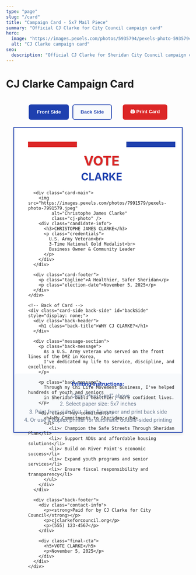 ```yaml
---
type: "page"
slug: "/card"
title: "Campaign Card - 5x7 Mail Piece"
summary: "Official CJ Clarke for City Council campaign card"
hero:
  image: "https://images.pexels.com/photos/5935794/pexels-photo-5935794.jpeg"
  alt: "CJ Clarke campaign card"
seo:
  description: "Official CJ Clarke for Sheridan City Council campaign card"
---
```


# CJ Clarke Campaign Card

<div class="card-container">
  <div class="card-controls">
    <button onclick="showFront()" class="card-button active" id="frontBtn">Front Side</button>
    <button onclick="showBack()" class="card-button" id="backBtn">Back Side</button>
    <button onclick="window.print()" class="print-button">
      🖨️ Print Card
    </button>
  </div>

  <div class="card-content">
    <!-- Front of Card -->
    <div class="card-side front-side" id="frontSide">
      <div class="card-header">
        <div class="flag-stripes">
          <div class="red-stripe"></div>
          <div class="white-stripe"></div>
          <div class="blue-stripe"></div>
        </div>
        <h1 class="card-title">VOTE</h1>
        <h2 class="card-subtitle">CLARKE</h2>
      </div>

      <div class="card-main">
        <img src="https://images.pexels.com/photos/7991579/pexels-photo-7991579.jpeg"
             alt="Christophe James Clarke"
             class="cj-photo" />
        <div class="candidate-info">
          <h3>CHRISTOPHE JAMES CLARKE</h3>
          <p class="credentials">
            U.S. Army Veteran<br>
            3-Time National Gold Medalist<br>
            Business Owner & Community Leader
          </p>
        </div>
      </div>

      <div class="card-footer">
        <p class="tagline">A Healthier, Safer Sheridan</p>
        <p class="election-date">November 5, 2025</p>
      </div>
    </div>

    <!-- Back of Card -->
    <div class="card-side back-side" id="backSide" style="display: none;">
      <div class="back-header">
        <h1 class="back-title">WHY CJ CLARKE?</h1>
      </div>

      <div class="message-section">
        <p class="back-message">
          As a U.S. Army veteran who served on the front lines of the DMZ in Korea,
          I've dedicated my life to service, discipline, and excellence.
        </p>

        <p class="back-message">
          Through my Chi Life Movement business, I've helped hundreds of youth and seniors
          in Sheridan build healthier, more confident lives.
        </p>

        <div class="key-commitments">
          <h4>My Commitments to Sheridan:</h4>
          <ul>
            <li>✓ Champion the Safe Streets Through Sheridan Plan</li>
            <li>✓ Support ADUs and affordable housing solutions</li>
            <li>✓ Build on River Point's economic success</li>
            <li>✓ Expand youth programs and senior services</li>
            <li>✓ Ensure fiscal responsibility and transparency</li>
          </ul>
        </div>
      </div>

      <div class="back-footer">
        <div class="contact-info">
          <p><strong>Paid for by CJ Clarke for City Council</strong></p>
          <p>cjclarkeforcouncil.org</p>
          <p>(555) 123-4567</p>
        </div>

        <div class="final-cta">
          <h5>VOTE CLARKE</h5>
          <p>November 5, 2025</p>
        </div>
      </div>
    </div>
  </div>

  <div class="print-instructions">
    <h4>Printing Instructions:</h4>
    <p>1. Click "Print Card" above</p>
    <p>2. Select paper size: 5x7 inches</p>
    <p>3. Print front side first, then flip paper and print back side</p>
    <p>4. Or use a duplex printer for automatic double-sided printing</p>
  </div>
</div>

<script>
function showFront() {
  document.getElementById('frontSide').style.display = 'block';
  document.getElementById('backSide').style.display = 'none';
  document.getElementById('frontBtn').classList.add('active');
  document.getElementById('backBtn').classList.remove('active');
}

function showBack() {
  document.getElementById('frontSide').style.display = 'none';
  document.getElementById('backSide').style.display = 'block';
  document.getElementById('backBtn').classList.add('active');
  document.getElementById('frontBtn').classList.remove('active');
}
</script>

<style>
.card-container {
  max-width: 1000px;
  margin: 0 auto;
  padding: 20px;
}

.card-controls {
  display: flex;
  gap: 10px;
  margin-bottom: 20px;
  justify-content: center;
}

.card-button {
  background: #F8FAFC;
  border: 2px solid #1E40AF;
  color: #1E40AF;
  padding: 10px 20px;
  border-radius: 6px;
  cursor: pointer;
  font-weight: bold;
}

.card-button.active {
  background: #1E40AF;
  color: white;
}

.print-button {
  background: #DC2626;
  color: white;
  border: none;
  padding: 10px 20px;
  border-radius: 6px;
  cursor: pointer;
  font-weight: bold;
  margin-left: 20px;
}

.print-button:hover {
  background: #B91C1C;
}

.card-content {
  background: white;
  border: 2px solid #1E40AF;
  box-shadow: 0 4px 8px rgba(0,0,0,0.1);
  margin-bottom: 20px;
}

.card-side {
  width: 5in;
  height: 7in;
  padding: 0.4in;
  box-sizing: border-box;
  margin: 0 auto;
}

/* Front Side Styles */
.card-header {
  text-align: center;
  margin-bottom: 20px;
}

.flag-stripes {
  display: flex;
  height: 15px;
  margin-bottom: 15px;
}

.red-stripe { background: #DC2626; flex: 1; }
.white-stripe { background: #FFFFFF; flex: 1; border-left: 1px solid #ccc; border-right: 1px solid #ccc; }
.blue-stripe { background: #1E40AF; flex: 1; }

.card-title {
  color: #DC2626;
  font-size: 36px;
  font-weight: bold;
  margin: 5px 0;
  text-shadow: 1px 1px 2px rgba(0,0,0,0.3);
}

.card-subtitle {
  color: #1E40AF;
  font-size: 28px;
  font-weight: bold;
  margin: 5px 0;
}

.card-main {
  display: flex;
  align-items: center;
  margin-bottom: 20px;
  background: linear-gradient(135deg, #FFFFFF 0%, #F8FAFC 100%);
  padding: 15px;
  border-radius: 8px;
}

.cj-photo {
  width: 150px;
  height: 180px;
  object-fit: cover;
  border: 3px solid #DC2626;
  margin-right: 15px;
}

.candidate-info h3 {
  color: #1E40AF;
  font-size: 20px;
  margin: 0 0 10px 0;
}

.credentials {
  color: #64748B;
  font-size: 12px;
  line-height: 1.4;
  margin: 0;
}

.card-footer {
  text-align: center;
  border-top: 2px solid #DC2626;
  padding-top: 15px;
}

.tagline {
  color: #DC2626;
  font-size: 18px;
  font-weight: bold;
  margin: 0 0 5px 0;
}

.election-date {
  color: #1E40AF;
  font-size: 14px;
  margin: 0;
}

/* Back Side Styles */
.back-header {
  text-align: center;
  margin-bottom: 20px;
  border-bottom: 2px solid #DC2626;
  padding-bottom: 10px;
}

.back-title {
  color: #1E40AF;
  font-size: 24px;
  margin: 0;
}

.message-section {
  margin-bottom: 20px;
}

.back-message {
  font-size: 12px;
  line-height: 1.4;
  margin-bottom: 10px;
  text-align: justify;
}

.key-commitments {
  background: #F8FAFC;
  padding: 10px;
  border-radius: 6px;
  margin-top: 15px;
}

.key-commitments h4 {
  color: #1E40AF;
  font-size: 14px;
  margin: 0 0 8px 0;
}

.key-commitments ul {
  margin: 0;
  padding-left: 15px;
}

.key-commitments li {
  font-size: 11px;
  margin-bottom: 3px;
  color: #64748B;
}

.back-footer {
  display: flex;
  justify-content: space-between;
  align-items: flex-end;
  border-top: 2px solid #DC2626;
  padding-top: 15px;
}

.contact-info {
  font-size: 9px;
  color: #64748B;
  max-width: 60%;
}

.contact-info p {
  margin: 2px 0;
}

.final-cta {
  text-align: center;
  background: #DC2626;
  color: white;
  padding: 10px 15px;
  border-radius: 6px;
}

.final-cta h5 {
  font-size: 18px;
  margin: 0 0 3px 0;
  font-weight: bold;
}

.final-cta p {
  font-size: 10px;
  margin: 0;
  opacity: 0.9;
}

.print-instructions {
  background: #F8FAFC;
  padding: 20px;
  border-radius: 8px;
  text-align: center;
}

.print-instructions h4 {
  color: #1E40AF;
  margin: 0 0 15px 0;
}

.print-instructions p {
  color: #64748B;
  margin: 5px 0;
  font-size: 14px;
}

/* Print styles */
@media print {
  .card-controls,
  .print-instructions {
    display: none;
  }

  .card-content {
    box-shadow: none;
    border: none;
  }

  .card-side {
    page-break-after: always;
  }

  .back-side {
    display: block !important;
  }
}

/* Responsive adjustments */
@media (max-width: 768px) {
  .card-side {
    width: 100%;
    height: auto;
    min-height: 7in;
    padding: 0.3in;
  }

  .card-main {
    flex-direction: column;
    text-align: center;
  }

  .cj-photo {
    margin-right: 0;
    margin-bottom: 15px;
  }
}
</style>
